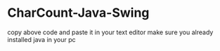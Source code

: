 # CharCount-Java-Swing

copy above code and paste it in your text editor make sure you already installed java in  your pc

